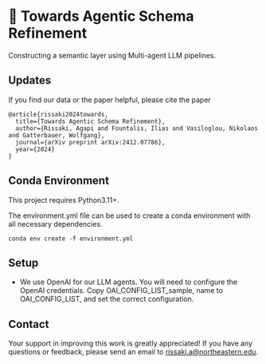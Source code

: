 # 🤖 Towards Agentic Schema Refinement

Constructing a semantic layer using Multi-agent LLM pipelines. 

## Updates

If you find our data or the paper helpful, please cite the paper
```
@article{rissaki2024towards,
  title={Towards Agentic Schema Refinement},
  author={Rissaki, Agapi and Fountalis, Ilias and Vasiloglou, Nikolaos and Gatterbauer, Wolfgang},
  journal={arXiv preprint arXiv:2412.07786},
  year={2024}
}
```

## Conda Environment

This project requires Python3.11+.

The environment.yml file can be used to create a conda environment with all necessary dependencies.

```
conda env create -f environment.yml
```

## Setup

- We use OpenAI for our LLM agents. You will need to configure the OpenAI credentials. Copy OAI_CONFIG_LIST_sample, name to OAI_CONFIG_LIST, and set the correct configuration.

## Contact
Your support in improving this work is greatly appreciated! If you have any questions or feedback, please send an email to rissaki.a@northeastern.edu.